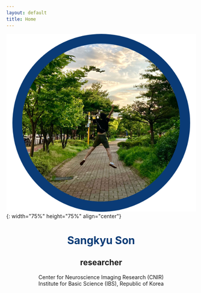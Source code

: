 ```yaml
---
layout: default
title: Home
---
```

![](./data/cover.png){: width="75%" height="75%" align="center"}
# <center> <span style="color:rgb(10,59,118)"> Sangkyu Son </span></center> 
## <center> researcher</center> 
<center> 
  Center for Neuroscience Imaging Research (CNIR) <br>
  Institute for Basic Science (IBS), Republic of Korea <br>
  
  
</center>
